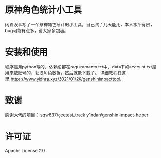 # 原神角色统计小工具
闲着没事写了一个原神角色统计的小工具，自己试了几天能用，本人水平有限，bug可能有点多，请大家多包涵。
# 安装和使用
程序是用python写的，依赖包都在requirements.txt中，data下的account.txt是用来放账号的，获取角色数据，然后就能下载了。
详细教程在这里:<https://www.yidhra.xyz/2021/01/26/genshinimpacttool/>
# 致谢
感谢大佬的项目：
[sqw637/geetest_track](https://github.com/sqw637/geetest_track)
[y1ndan/genshin-impact-helper](https://github.com/y1ndan/genshin-impact-helper)
# 许可证
Apache License 2.0
